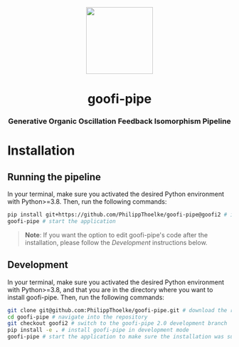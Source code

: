 <p align="center">
<img src=https://github.com/PhilippThoelke/goofi-pipe/assets/36135990/60fb2ba9-4124-4ca4-96e2-ae450d55596d width="150">
</p>

<h1 align="center">goofi-pipe</h1>
<h3 align="center">Generative Organic Oscillation Feedback Isomorphism Pipeline</h3>

# Installation
## Running the pipeline
In your terminal, make sure you activated the desired Python environment with Python>=3.8. Then, run the following commands:
```bash
pip install git+https://github.com/PhilippThoelke/goofi-pipe@goofi2 # install goofi-pipe, along with its dependencies
goofi-pipe # start the application
```

> **Note**:
> If you want the option to edit goofi-pipe's code after the installation, please follow the _Development_ instructions below.

## Development
In your terminal, make sure you activated the desired Python environment with Python>=3.8, and that you are in the directory where you want to install goofi-pipe. Then, run the following commands:
```bash
git clone git@github.com:PhilippThoelke/goofi-pipe.git # download the repository
cd goofi-pipe # navigate into the repository
git checkout goofi2 # switch to the goofi-pipe 2.0 development branch
pip install -e . # install goofi-pipe in development mode
goofi-pipe # start the application to make sure the installation was successful
```
